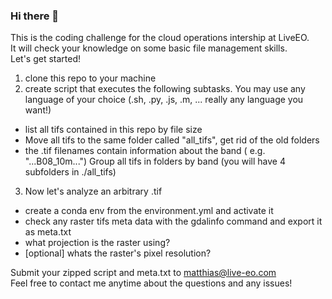 ### Hi there 👋
This is the coding challenge for the cloud operations intership at LiveEO. \
It will check your knowledge on some basic file management skills. \
Let's get started!


1. clone this repo to your machine
2. create script that executes the following subtasks. You may use any language of your choice (.sh, .py, .js, .m, ... really any language you want!)  
* list all tifs contained in this repo by file size 
* Move all tifs to the same folder called "all_tifs", get rid of the old folders
* the .tif filenames contain information about the band ( e.g. "...B08_10m...") Group all tifs in folders by band (you will have 4 subfolders in ./all_tifs)
3. Now let's analyze an arbitrary .tif
* create a conda env from the environment.yml and activate it
* check any raster tifs meta data with the gdalinfo command and export it as meta.txt
* what projection is the raster using?  
* [optional] whats the raster's pixel resolution?


Submit your zipped script and meta.txt to matthias@live-eo.com \
Feel free to contact me anytime about the questions and any issues! 
